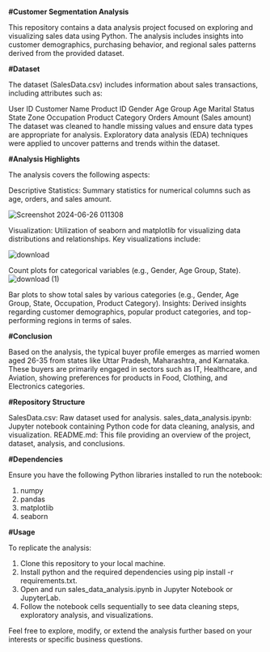 **#Customer Segmentation Analysis**

This repository contains a data analysis project focused on exploring and visualizing sales data using Python. The analysis includes insights into customer demographics, purchasing behavior, and regional sales patterns derived from the provided dataset.

**#Dataset**

The dataset (SalesData.csv) includes information about sales transactions, including attributes such as:

User ID
Customer Name
Product ID
Gender
Age Group
Age
Marital Status
State
Zone
Occupation
Product Category
Orders
Amount (Sales amount)
The dataset was cleaned to handle missing values and ensure data types are appropriate for analysis. Exploratory data analysis (EDA) techniques were applied to uncover patterns and trends within the dataset.

**#Analysis Highlights**

The analysis covers the following aspects:

Descriptive Statistics: Summary statistics for numerical columns such as age, orders, and sales amount.

![Screenshot 2024-06-26 011308](https://github.com/piyushsharda2803/Salesanalysis/assets/87650893/29bda90f-9dcc-4b65-9133-72df29323b82)

Visualization: Utilization of seaborn and matplotlib for visualizing data distributions and relationships. Key visualizations include:

![download](https://github.com/piyushsharda2803/Salesanalysis/assets/87650893/eaf924f1-9f20-4a05-abde-cb18983eacef)

Count plots for categorical variables (e.g., Gender, Age Group, State).
![download (1)](https://github.com/piyushsharda2803/Salesanalysis/assets/87650893/e50f9d6e-ab21-48db-9a2c-f1081c5c7255)

Bar plots to show total sales by various categories (e.g., Gender, Age Group, State, Occupation, Product Category).
Insights: Derived insights regarding customer demographics, popular product categories, and top-performing regions in terms of sales.

**#Conclusion**

Based on the analysis, the typical buyer profile emerges as married women aged 26-35 from states like Uttar Pradesh, Maharashtra, and Karnataka. These buyers are primarily engaged in sectors such as IT, Healthcare, and Aviation, showing preferences for products in Food, Clothing, and Electronics categories.

**#Repository Structure**

SalesData.csv: Raw dataset used for analysis.
sales_data_analysis.ipynb: Jupyter notebook containing Python code for data cleaning, analysis, and visualization.
README.md: This file providing an overview of the project, dataset, analysis, and conclusions.

**#Dependencies**

Ensure you have the following Python libraries installed to run the notebook:

1. numpy
2. pandas
3. matplotlib
4. seaborn

**#Usage**

To replicate the analysis:
1. Clone this repository to your local machine.
2. Install python and the required dependencies using pip install -r requirements.txt.
3. Open and run sales_data_analysis.ipynb in Jupyter Notebook or JupyterLab.
4. Follow the notebook cells sequentially to see data cleaning steps, exploratory analysis, and visualizations.


Feel free to explore, modify, or extend the analysis further based on your interests or specific business questions.
